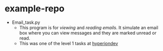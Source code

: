 # example-repo

- Email_task.py
  - This program is for *viewing* and *reading emails*. It simulate an email box where you can view messages and they are marked unread or read.
  - This was one of the level 1 tasks at [hyperiondev](https://www.hyperiondev.com/portal/)
